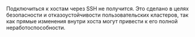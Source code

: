 Подключиться к хостам через SSH не получится. Это сделано в целях безопасности и отказоустойчивости пользовательских кластеров, так как прямые изменения внутри хоста могут привести к его полной неработоспособности.